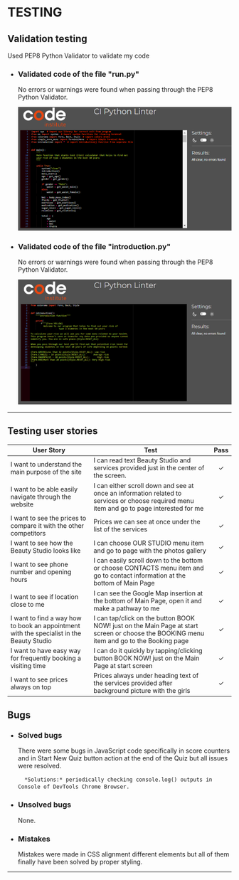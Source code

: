 # TESTING

## Validation testing

Used PEP8 Python Validator to validate my code

+ ### Validated code of the file "run.py"
  No errors or warnings were found when passing through the PEP8 Python Validator.

  ![run.py Validated](documentation/run.png)
        
+ ### Validated code of the file "introduction.py"
  No errors or warnings were found when passing through the PEP8 Python Validator.

  ![introduction.py Validated](documentation/intro.png)


---

## Testing user stories
 
User Story |  Test | Pass
--- | --- | :---:
I want to understand the main purpose of the site | I can read text Beauty Studio and services provided just in the center of the screen. | &check;​
I want to be able easily navigate through the website | I can either scroll down and see at once an information related to services or choose required menu item and go to page interested for me | &check;​
I want to see the prices to compare it with the other competitors | Prices we can see at once under the list of the services | &check;
I want to see how the Beauty Studio looks like | I can choose OUR STUDIO menu item and go to page with the photos gallery | &check;
I want to see phone number and opening hours | I can easily scroll down to the bottom or choose CONTACTS menu item and go to contact information at the bottom of Main Page | &check;
I want to see if location close to me | I can see the Google Map insertion at the bottom of Main Page, open it and make a pathway to me | &check;
I want to find a way how to book an appointment with the specialist in the Beauty Studio | I can tap/click on the button BOOK NOW! just on the Main Page at start screen or choose the BOOKING menu item and go to the Booking page | &check;
I want to have easy way for frequently booking a visiting time | I can do it quickly by tapping/clicking button BOOK NOW! just on the Main Page at start screen | &check;
I want to see prices always on top | Prices always under heading text of the services provided after background picture with the girls | &check;

## Bugs
+ ### Solved bugs
    There were some bugs in JavaScript code specifically in score counters and in Start New Quiz button action at the end of the Quiz but all issues were resolved.
    
        *Solutions:* periodically checking console.log() outputs in Console of DevTools Chrome Browser.

+ ### Unsolved bugs
    None.

+ ### Mistakes
    Mistakes were made in CSS alignment different elements but all of them finally have been solved by proper styling.    
---